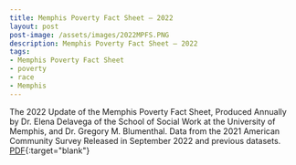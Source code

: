 ```yaml
---
title: Memphis Poverty Fact Sheet – 2022
layout: post
post-image: /assets/images/2022MPFS.PNG
description: Memphis Poverty Fact Sheet – 2022
tags:
- Memphis Poverty Fact Sheet
- poverty
- race
- Memphis
---
```


The 2022 Update of the Memphis Poverty Fact Sheet, Produced Annually by Dr. Elena Delavega of the School of Social Work at the University of Memphis, and Dr. Gregory M. Blumenthal. Data from the 2021 American Community Survey Released in September 2022 and previous datasets. [PDF](https://www.memphis.edu/socialwork/research/2023-poverty-fact-sheet-final-updated.pdf){:target="blank"}
